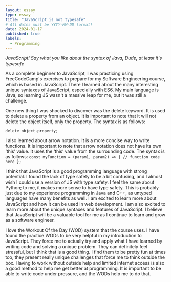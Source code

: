 ```yaml
---
layout: essay
type: essay
title: "JavaScript is not typesafe"
# All dates must be YYYY-MM-DD format!
date: 2024-01-17
published: true
labels:
  - Programming
---
```



*JavaScript! Say what you like about the syntax of Java, Dude, at least it's typesafe*

As a complete beginner to JavaScript, I was practicing using FreeCodeCamp's exercises to prepare for my Software Engineering course, which is based in JavaScript. There I learned about the many interesting unique syntaxes of JavaScript, especially with ES6. My main language is Java, so learning JS wasn't a massive leap for me, but it was still a challenge. 

One new thing I was shocked to discover was the delete keyword. It is used to delete a property from an object. It is important to note that it will not delete the object itself, only the property. The syntax is as follows: 

```delete object.property;```

I also learned about arrow notation. It is a more concise way to write functions. It is important to note that arrow notation does not have its own ‘this’ value. It uses the ‘this’ value from the surrounding code. The syntax is as follows: 
```const myFunction = (param1, param2) => { // function code here };```

I think that JavaScript is a good programming language with strong potential. I found the lack of type safety to be a bit confusing, and I almost wish I could use a version of JS with type safety. I feel the same about Python; to me, it makes more sense to have type safety. This is probably just due to my experience programming in Java and C++, as untyped languages have many benefits as well. I am excited to learn more about JavaScript and how it can be used in web development. I am also excited to learn more about the unique syntaxes and features of JavaScript. I believe that JavaScript will be a valuable tool for me as I continue to learn and grow as a software engineer.

I love the Workout Of the Day (WOD) system that the course uses. I have found the practice WODs to be very helpful in my introduction to JavaScript. They force me to actually try and apply what I have learned by writing code and solving a unique problem. They can definitely feel stressful, but I think that is a good thing. I find them to be pretty fun at times too, they present really unique challenges that force me to think outside the box. Having to work without outside help and limited internet access is also a good method to help me get better at programming.  It is important to be able to write code under pressure, and the WODs help me to do that.
